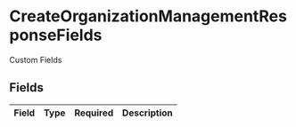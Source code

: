 # CreateOrganizationManagementResponseFields

Custom Fields


## Fields

| Field       | Type        | Required    | Description |
| ----------- | ----------- | ----------- | ----------- |